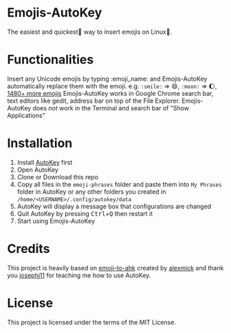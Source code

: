 # Emojis-AutoKey
The easiest and quickest🚀 way to insert emojis on Linux🐧.

# Functionalities
Insert any Unicode emojis by typing :emoji_name: and Emojis-AutoKey automatically replace them with the emoji.
e.g. `:smile:` => 😄, `:moon:` => 🌔, [1480+ more emojis](https://unicodey.com/emoji-data/table.htm)
Emojis-AutoKey works in Google Chrome search bar, text editors like gedit, address bar on top of the File Explorer.
Emojis-AutoKey does *not* work in the Terminal and search bar of "Show Applications"

# Installation
1. Install [AutoKey](https://github.com/autokey/autokey#installation) first
2. Open AutoKey
3. Clone or Download this repo
4. Copy all files in the `emoji-phrases` folder and paste them into `My Phrases` folder in AutoKey or any other folders you created in `/home/<USERNAME>/.config/autokey/data`
5. AutoKey will display a message box that configurations are changed
5. Quit AutoKey by pressing <kbd>Ctrl</kbd>+<kbd>Q</kbd> then restart it
6. Start using Emojis-AutoKey

# Credits
This project is heavily based on [emoji-to-ahk](https://github.com/alexmick/emoji-to-ahk) created by [alexmick](https://github.com/alexmick) and thank you [josephj11](https://github.com/josephj11) for teaching me how to use AutoKey.

# License
This project is licensed under the terms of the MIT License.


